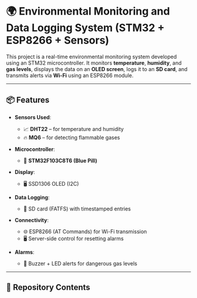 # 🌍 Environmental Monitoring and Data Logging System (STM32 + ESP8266 + Sensors)

This project is a real-time environmental monitoring system developed using an STM32 microcontroller. It monitors **temperature**, **humidity**, and **gas levels**, displays the data on an **OLED screen**, logs it to an **SD card**, and transmits alerts via **Wi-Fi** using an ESP8266 module.

---

## 📦 Features

- **Sensors Used**:
  - 📈 **DHT22** – for temperature and humidity
  - 🔥 **MQ6** – for detecting flammable gases

- **Microcontroller**:
  - 🧠 **STM32F103C8T6 (Blue Pill)**

- **Display**:
  - 🖥️ SSD1306 OLED (I2C)

- **Data Logging**:
  - 💾 SD card (FATFS) with timestamped entries

- **Connectivity**:
  - 🌐 ESP8266 (AT Commands) for Wi-Fi transmission
  - 🖥️ Server-side control for resetting alarms

- **Alarms**:
  - 🚨 Buzzer + LED alerts for dangerous gas levels

---

## 📁 Repository Contents

